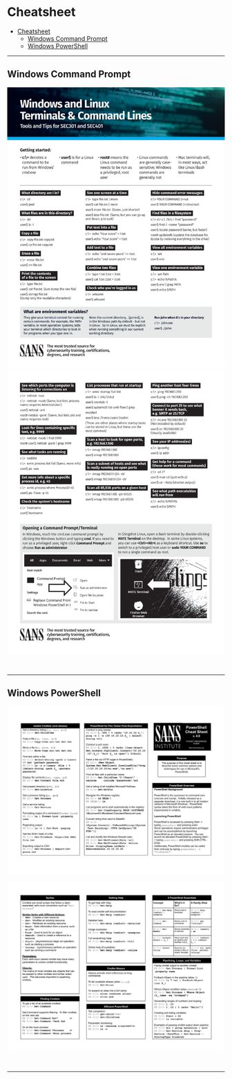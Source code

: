 # Cheatsheet

- [Cheatsheet](#cheatsheet)
  - [Windows Command Prompt](#windows-command-prompt)
  - [Windows PowerShell](#windows-powershell)

---

## Windows Command Prompt

![](./images/Cheatsheet_SEC301-401_R7-1.jpg)
![](./images/Cheatsheet_SEC301-401_R7-2.jpg)

<br/>

---

## Windows PowerShell

![](./images/power-shell-cheat-sheet-v41-1.jpg)

![](./images/power-shell-cheat-sheet-v41-2.jpg)

<br/>

---